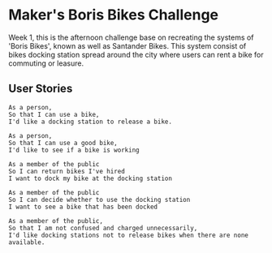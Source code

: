 Maker's Boris Bikes Challenge
=============================

Week 1, this is the afternoon challenge base on recreating the systems of 'Boris Bikes', known as well as Santander Bikes. This system consist of bikes docking station spread around the city where users can rent a bike for commuting or leasure.

User Stories
------------
```
As a person,
So that I can use a bike,
I'd like a docking station to release a bike.
```
```
As a person,
So that I can use a good bike,
I'd like to see if a bike is working
```
```
As a member of the public
So I can return bikes I've hired
I want to dock my bike at the docking station
```
```
As a member of the public
So I can decide whether to use the docking station
I want to see a bike that has been docked
```
```
As a member of the public,
So that I am not confused and charged unnecessarily,
I'd like docking stations not to release bikes when there are none available.
```